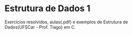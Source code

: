 Estrutura de Dados 1
===

Exercícios resolvidos, aulas(.pdf) e exemplos de Estrutura de Dados(UFSCar - Prof. Tiago) em C.
